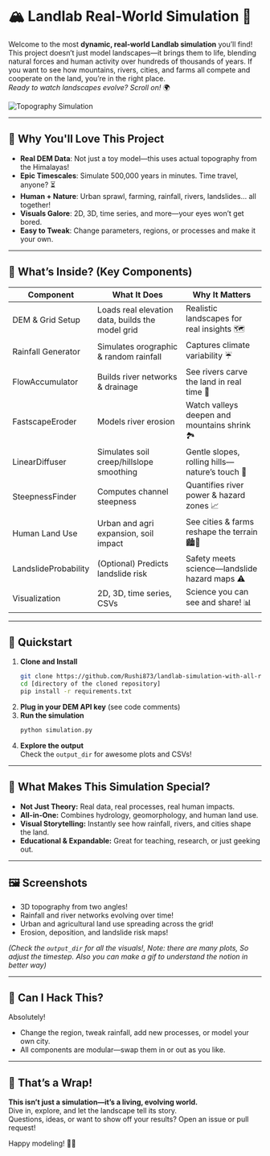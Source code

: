 # 🏔️ Landlab Real-World Simulation 🚀

Welcome to the most **dynamic, real-world Landlab simulation** you’ll find! This project doesn’t just model landscapes—it brings them to life, blending natural forces and human activity over hundreds of thousands of years. If you want to see how mountains, rivers, cities, and farms all compete and cooperate on the land, you’re in the right place.  
*Ready to watch landscapes evolve? Scroll on!* 🌍

![Topography Simulation](topography.gif)

---

## 🌟 Why You'll Love This Project

- **Real DEM Data**: Not just a toy model—this uses actual topography from the Himalayas!
- **Epic Timescales**: Simulate 500,000 years in minutes. Time travel, anyone? ⏳
- **Human + Nature**: Urban sprawl, farming, rainfall, rivers, landslides… all together!
- **Visuals Galore**: 2D, 3D, time series, and more—your eyes won’t get bored.
- **Easy to Tweak**: Change parameters, regions, or processes and make it your own.

---

## 🧩 What’s Inside? (Key Components)

| Component             | What It Does                                      | Why It Matters                                  |
|-----------------------|---------------------------------------------------|-------------------------------------------------|
| DEM & Grid Setup      | Loads real elevation data, builds the model grid  | Realistic landscapes for real insights 🗺️        |
| Rainfall Generator    | Simulates orographic & random rainfall            | Captures climate variability ☔                  |
| FlowAccumulator       | Builds river networks & drainage                   | See rivers carve the land in real time 🌊        |
| FastscapeEroder       | Models river erosion                              | Watch valleys deepen and mountains shrink 🏞️     |
| LinearDiffuser        | Simulates soil creep/hillslope smoothing          | Gentle slopes, rolling hills—nature’s touch 🌱   |
| SteepnessFinder       | Computes channel steepness                        | Quantifies river power & hazard zones 📈         |
| Human Land Use        | Urban and agri expansion, soil impact             | See cities & farms reshape the terrain 🏙️🌾      |
| LandslideProbability  | (Optional) Predicts landslide risk                | Safety meets science—landslide hazard maps ⚠️    |
| Visualization         | 2D, 3D, time series, CSVs                         | Science you can see and share! 📊                |

---

## 🚦 Quickstart

1. **Clone and Install**
   ```bash
   git clone https://github.com/Rushi873/landlab-simulation-with-all-real-scenario.git
   cd [directory of the cloned repository]
   pip install -r requirements.txt
   ```
2. **Plug in your DEM API key** (see code comments)
3. **Run the simulation**
   ```bash
   python simulation.py
   ```
4. **Explore the output**  
   Check the `output_dir` for awesome plots and CSVs!

---

## 🎉 What Makes This Simulation Special?

- **Not Just Theory:** Real data, real processes, real human impacts.
- **All-in-One:** Combines hydrology, geomorphology, and human land use.
- **Visual Storytelling:** Instantly see how rainfall, rivers, and cities shape the land.
- **Educational & Expandable:** Great for teaching, research, or just geeking out.

---

## 🖼️ Screenshots

- 3D topography from two angles!
- Rainfall and river networks evolving over time!
- Urban and agricultural land use spreading across the grid!
- Erosion, deposition, and landslide risk maps!

*(Check the `output_dir` for all the visuals!, Note: there are many plots, So adjust the timestep. Also you can make a gif to understand the notion in better way)*

---

## 🤔 Can I Hack This?

Absolutely!  
- Change the region, tweak rainfall, add new processes, or model your own city.
- All components are modular—swap them in or out as you like.

---

## 🏁 That’s a Wrap!

**This isn’t just a simulation—it’s a living, evolving world.**  
Dive in, explore, and let the landscape tell its story.  
Questions, ideas, or want to show off your results? Open an issue or pull request!

Happy modeling! 🌄✨
